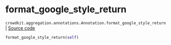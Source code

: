 # format_google_style_return
`crowdkit.aggregation.annotations.Annotation.format_google_style_return` | [Source code](https://github.com/Toloka/crowd-kit/blob/v1.0.0/crowdkit/aggregation/annotations.py#L74)

```python
format_google_style_return(self)
```

